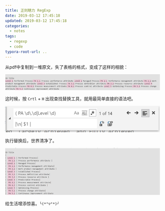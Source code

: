 ```yaml
---
title: 正则魅力 RegExp
date: 2019-03-12 17:45:18
updated: 2019-03-12 17:45:18
categories:
  - notes
tags:
  - regexp
  - code
typora-root-url: ..
---
```


从pdf中复制到一堆原文，失了表格的格式，变成了这样的相貌：

![1552413925437](/images/1552413925437.png)

<!-- more -->

这时候，按 `Crtl` + `H` 出现查找替换工具，就用最简单直接的语法吧。

![1552413973793](/images/1552413973793.png)

执行替换后，世界清净了。

![1552414043628](/images/1552414043628.png)

给生活增添惊喜。`╰(*°▽°*)╯`
